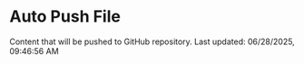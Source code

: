 # Auto Push File

Content that will be pushed to GitHub repository.
Last updated: 06/28/2025, 09:46:56 AM